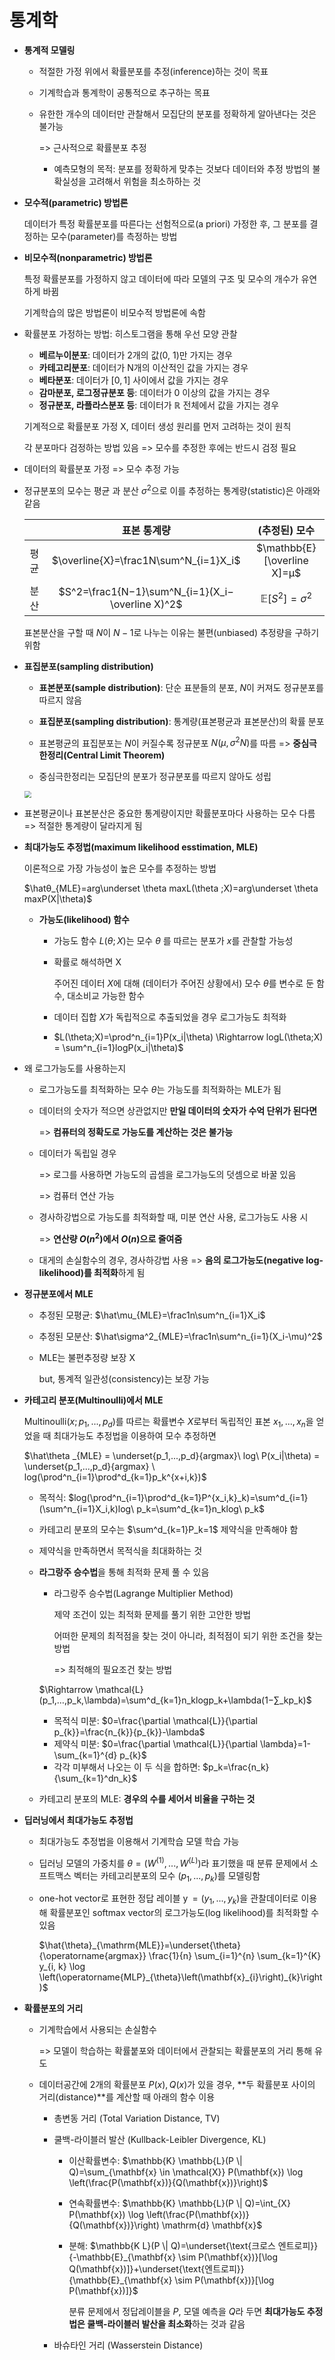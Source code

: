 # 통계학

- **통계적 모델링**

  - 적절한 가정 위에서 확률분포를 추정(inference)하는 것이 목표

  - 기계학습과 통계학이 공통적으로 추구하는 목표

  - 유한한 개수의 데이터만 관찰해서 모집단의 분포를 정확하게 알아낸다는 것은 불가능

    => 근사적으로 확률분포 추정

    - 예측모형의 목적: 분포를 정확하게 맞추는 것보다 데이터와 추정 방법의 불확실성을 고려해서 위험을 최소하하는 것

- **모수적(parametric) 방법론**

  데이터가 특정 확률분포를 따른다는 선험적으로(a priori) 가정한 후, 그 분포를 결정하는 모수(parameter)를 측정하는 방법

- **비모수적(nonparametric) 방법론**

  특정 확률분포를 가정하지 않고 데이터에 따라 모델의 구조 및 모수의 개수가 유연하게 바뀜

  기계학습의 많은 방법론이 비모수적 방법론에 속함

- 확률분포 가정하는 방법: 히스토그램을 통해 우선 모양 관찰

  - **베르누이분포**: 데이터가 2개의 값(0, 1)만 가지는 경우
  - **카테고리분포**: 데이터가 N개의 이산적인 값을 가지는 경우
  - **베타분포**: 데이터가 $[0,1]$ 사이에서 값을 가지는 경우
  - **감마분포, 로그정규분포 등**: 데이터가 0 이상의 값을 가지는 경우
  - **정규분포, 라플라스분포 등**: 데이터가 $\mathbb{R}$ 전체에서 값을 가지는 경우
  
  기계적으로 확률분포 가정 X, 데이터 생성 원리를 먼저 고려하는 것이 원칙
  
  각 분포마다 검정하는 방법 있음 => 모수를 추정한 후에는 반드시 검정 필요
  
- 데이터의 확률분포 가정 => 모수 추정 가능

- 정규분포의 모수는 평균 과 분산 $\sigma^2$​​​으로 이를 추정하는 통계량(statistic)은 아래와 같음

  |      |                   표본 통계량                    |        (추정된) 모수         |
  | :--: | :----------------------------------------------: | :--------------------------: |
  | 평균 |      $\overline{X}=\frac1N\sum^N_{i=1}X_i$       | $\mathbb{E} [\overline X]=μ$​ |
  | 분산 | $S^2=\frac1{N−1}\sum^N_{i=1}(X_i−\overline X)^2$​​ |    $\mathbb{E}[S^2]=σ^2$​     |

  표본분산을 구할 때 $N$​이 $N-1$​​로 나누는 이유는 불편(unbiased) 추정량을 구하기 위함

- **표집분포(sampling distribution)**

  - **표본분포(sample distribution)**: 단순 표분들의 분포, $N$​이 커져도 정규분포를 따르지 않음
  - **표집분포(sampling distribution)**: 통계량(표본평균과 표본분산)의 확률 분포

  - 표본평균의 표집분포는 $N$​이 커질수록 정규분포 $N(\mu,\sigma^2N)$​를 따름 => **중심극한정리(Central Limit Theorem)**

  - 중심극한정리는 모집단의 분포가 정규분포를 따르지 않아도 성립

  <img src="https://user-images.githubusercontent.com/60209937/128441375-1a38553f-70bc-4707-9a89-1f3091728555.png" style="zoom:70%;" />

- 표본평균이나 표본분산은 중요한 통계량이지만 확률분포마다 사용하는 모수 다름 => 적절한 통계량이 달라지게 됨

- **최대가능도 추정법(maximum likelihood esstimation, MLE)**

  이론적으로 가장 가능성이 높은 모수를 추정하는 방법

  $\hatθ_{MLE}=arg\underset \theta maxL(\theta ;X)=arg\underset \theta maxP(X|\theta)$​​

  - **가능도(likelihood) 함수**

    - 가능도 함수 $L(\theta;X)$​는 모수 $\theta$​ 를 따르는 분포가 $x$​​​​​를 관찰할 가능성

    - 확률로 해석하면 X

      주어진 데이터 $X$에 대해 (데이터가 주어진 상황에서) 모수 $\theta$를 변수로 둔 함수, 대소비교 가능한 함수

    - 데이터 집합 $X$가 독립적으로 추출되었을 경우 로그가능도 최적화

    - $L(\theta;X)=\prod^n_{i=1}P(x_i|\theta) \Rightarrow logL(\theta;X) = \sum^n_{i=1}logP(x_i|\theta)$

- 왜 로그가능도를 사용하는지

  - 로그가능도를 최적화하는 모수 $\theta$는 가능도를 최적화하는 MLE가 됨

  - 데이터의 숫자가 적으면 상관없지만 **만일 데이터의 숫자가 수억 단위가 된다면**

    => **컴퓨터의 정확도로 가능도를 계산하는 것은 불가능**

  - 데이터가 독립일 경우

    => 로그를 사용하면 가능도의 곱셈을 로그가능도의 덧셈으로 바꿀 있음

    => 컴퓨터 연산 가능

  - 경사하강법으로 가능도를 최적화할 때, 미분 연산 사용, 로그가능도 사용 시

    => **연산량 $O(n^2)$에서 $O(n)$으로 줄여줌**

  - 대게의 손실함수의 경우, 경사하강법 사용 => **음의 로그가능도(negative log-likelihood)를 최적화**하게 됨

- **정규분포에서 MLE**

  - 추정된 모평균: $\hat\mu_{MLE}=\frac1n\sum^n_{i=1}X_i$​

  - 추정된 모분산: $\hat\sigma^2_{MLE}=\frac1n\sum^n_{i=1}(X_i-\mu)^2$​​

  - MLE는 불편추정량 보장 X

    but, 통계적 일관성(consistency)는 보장 가능

- **카테고리 분포(Multinoulli)에서 MLE**

  Multinoulli($x;p_1,...,p_d$)를 따르는 확률변수 $X$로부터 독립적인 표본 ${x_1, ..., x_n}$​​을 얻었을 때 최대가능도 추정법을 이용하여 모수 추정하면

  $\hat\theta _{MLE} = \underset{p_1,...,p_d}{argmax}\ log\ P(x_i|\theta) = \underset{p_1,...,p_d}{argmax} \ log(\prod^n_{i=1}\prod^d_{k=1}p_k^{x+i,k})$​​​​

  - 목적식: $log(\prod^n_{i=1}\prod^d_{k=1}P^{x_i,k}_k)=\sum^d_{i=1}(\sum^n_{i=1}X_i,k)log\ p_k=\sum^d_{k=1}n_klog\ p_k$​

  - 카테고리 분포의 모수는 $\sum^d_{k=1}P_k=1$​ 제약식을 만족해야 함

  - 제약식을 만족하면서 목적식을 최대화하는 것

  - **라그랑주 승수법**을 통해 최적화 문제 풀 수 있음

    - 라그랑주 승수법(Lagrange Multiplier Method)

      제약 조건이 있는 최적화 문제를 풀기 위한 고안한 방법

      어떠한 문제의 최적점을 찾는 것이 아니라, 최적점이 되기 위한 조건을 찾는 방법

      => 최적해의 필요조건 찾는 방법

    $\Rightarrow \mathcal{L}(p_1,…,p_k,\lambda)=\sum^d_{k=1}n_klogp_k+\lambda(1−∑_kp_k)$​​​

    - 목적식 미분: $0=\frac{\partial \mathcal{L}}{\partial p_{k}}=\frac{n_{k}}{p_{k}}-\lambda$
    - 제약식 미분: $0=\frac{\partial \mathcal{L}}{\partial \lambda}=1-\sum_{k=1}^{d} p_{k}$​​
    - 각각 미부해서 나오는 이 두 식을 합하면: $p_k=\frac{n_k}{\sum_{k=1}^dn_k}$​

  - 카테고리 분포의 MLE: **경우의 수를 세어서 비율을 구하는 것**

- **딥러닝에서 최대가능도 추정법**

  - 최대가능도 추정법을 이용해서 기계학습 모델 학습 가능

  - 딥러닝 모델의 가중치를 $\theta=(W^{(1)},...,W^{(L)})$라 표기했을 때 분류 문제에서 소프트맥스 벡터는 카테고리분포의 모수 $(p_1,...,p_k)$를 모델링함

  - one-hot vector로 표현한 정답 레이블 $\operatorname{y}=(y_1,...,y_k)$을 관찰데이터로 이용해 확률분포인 softmax vector의 로그가능도(log likelihood)를 최적화할 수 있음

    $\hat{\theta}_{\mathrm{MLE}}=\underset{\theta}{\operatorname{argmax}} \frac{1}{n} \sum_{i=1}^{n} \sum_{k=1}^{K} y_{i, k} \log \left(\operatorname{MLP}_{\theta}\left(\mathbf{x}_{i}\right)_{k}\right)$​

- **확률분포의 거리**

  - 기계학습에서 사용되는 손실함수

    => 모델이 학습하는 확률붙포와 데이터에서 관찰되는 확률분포의 거리 통해 유도

  - 데이터공간에 2개의 확률분포 $P(x), Q(x)$가 있을 경우, **두 확률분포 사이의 거리(distance)**를 계산할 때 아래의 함수 이용

    - 총변동 거리 (Total Variation Distance, TV)

    - 쿨백-라이블러 발산 (Kullback-Leibler Divergence, KL)

      - 이산확률변수: $\mathbb{K} \mathbb{L}(P \| Q)=\sum_{\mathbf{x} \in \mathcal{X}} P(\mathbf{x}) \log \left(\frac{P(\mathbf{x})}{Q(\mathbf{x})}\right)$

      - 연속확률변수: $\mathbb{K} \mathbb{L}(P \| Q)=\int_{X} P(\mathbf{x}) \log \left(\frac{P(\mathbf{x})}{Q(\mathbf{x})}\right) \mathrm{d} \mathbf{x}$​

      - 분해: $\mathbb{K L}(P \| Q)=\underset{\text{크로스 엔트로피}}{-\mathbb{E}_{\mathbf{x} \sim P(\mathbf{x})}[\log Q(\mathbf{x})]}+\underset{\text{엔트로피}}{\mathbb{E}_{\mathbf{x} \sim P(\mathbf{x})}[\log P(\mathbf{x})]}$​​​

        분류 문제에서 정답레이블을 $P$, 모델 예측을 $Q$라 두면 **최대가능도 추정법은 쿨백-라이블러 발산을 최소화**하는 것과 같음

    - 바슈타인 거리 (Wasserstein Distance)

